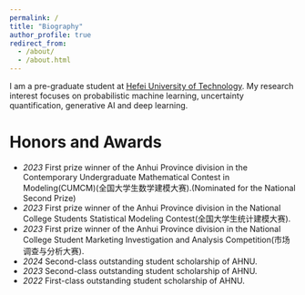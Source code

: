 ```yaml
---
permalink: /
title: "Biography"
author_profile: true
redirect_from: 
  - /about/
  - /about.html
---
```


I am a pre-graduate student at [Hefei University of Technology](https://www.hfut.edu.cn/). My research interest focuses on probabilistic machine learning, uncertainty quantification, generative AI and deep learning.

<!-- There are some of [mathematical notes](https://github.com/Lollins7/VSCode/tree/main/LaTeX/Notes) I took during my undergraduates studies to practice to use LaTeX. Meanwhile, I was writing a [note](https://zhuanlan.zhihu.com/p/699377272) recently about probabilistic machine learning. -->

Honors and Awards
======
- *2023* First prize winner of the Anhui Province division in the Contemporary Undergraduate Mathematical Contest in Modeling(CUMCM)(全国大学生数学建模大赛).(Nominated for the National Second Prize)
- *2023* First prize winner of the Anhui Province division in the National College Students Statistical Modeling Contest(全国大学生统计建模大赛).
- *2023* First prize winner of the Anhui Province division in the National College Student Marketing Investigation and Analysis Competition(市场调查与分析大赛).
- *2024* Second-class outstanding student scholarship of AHNU.
- *2023* Second-class outstanding student scholarship of AHNU.
- *2022* First-class outstanding student scholarship of AHNU.
